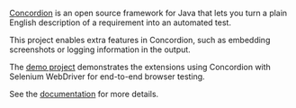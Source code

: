 [Concordion](http://www.concordion.org) is an open source framework for Java that lets you turn a plain English description of a requirement into an automated test.

This project enables extra features in Concordion, such as embedding screenshots or logging information in the output.

The [demo project](https://github.com/concordion/concordion-extensions-demo) demonstrates the extensions using Concordion with Selenium WebDriver for end-to-end browser testing.

See the [documentation](http://concordion.org/ExtensionsLibrary.html) for more details.